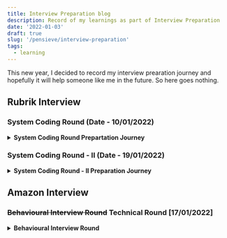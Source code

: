 ```yaml
---
title: Interview Preparation blog
description: Record of my learnings as part of Interview Preparation
date: '2022-01-03'
draft: true
slug: '/pensieve/interview-preparation'
tags:
  - learning
---
```


This new year, I decided to record my interview prearation journey and hopefully it will help someone like me in the future. So here goes nothing.

## Rubrik Interview

### System Coding Round (Date - 10/01/2022)

<details>
<summary><b>System Coding Round Prepartation Journey</b></summary>

- This round will mainly focus on concurrency and multithreading concepts.
- I have negligible knowledge on these topics. But, I like the challenge
- I have exactly 1 week for preparations, so let's try to make the most of it.

[03/01/2022]

- Awesome post on medium to get started on things: [Rubrik Interview Experience](https://abhinav-prakash.medium.com/rubrik-india-sde-2-interview-experience-72477c72ec8).

- Found a Youtube Playlist: [Bo Quian's Cpp Playlist](https://www.youtube.com/watch?v=LL8wkskDlbs&list=PL5jc9xFGsL8E12so1wlMS0r0hTQoJL74M)
- Things learned from the playlist:

  - How to create threads.
  - Achieve syncronization using locks and mutexes.
  - Conditional variables (avoid busy waiting).
  - Future and Options
  - Async functions
  - Packaged Task

- Got basic understanding of concepts. Tommorrow will move on to more practical things.

[04/01/2022]

- Tried solving [Leetcode playlist](https://leetcode.com/problemset/concurrency/) on concurreny.
- Solved the following problems:

* [Complement Base 10](https://leetcode.com/problems/complement-of-base-10-integer/): Bit Manuplation

    <details>
    <summary>Cpp Implementation</summary>

    ```cpp

    class Solution {
    public:
        int bitwiseComplement(int n) {

            int x = 1;
            while(x<n)
                x = x*2+1;
            return x^n;

        }
    };

    ```

    </details>

- [Print in order](https://leetcode.com/problems/print-in-order/): Synchronisation using [condition_variable](https://en.cppreference.com/w/cpp/thread/condition_variable) and [mutexes](https://en.cppreference.com/w/cpp/thread/unique_lock).

    <details>
    <summary>Cpp Implementation</summary>

    ```cpp

    class Foo {
        public:

            int count = 0;
            mutex mu;
            condition_variable c;


            Foo() {

                count = 1;

            }

            void first(function<void()> printFirst) {


                unique_lock lck(mu);
                count++;
                // printFirst() outputs "first". Do not change or remove this line.
                printFirst();

                lck.unlock();
                c.notify_all();
            }

            void second(function<void()> printSecond) {


                unique_lock lck(mu);
                while(count != 2)
                {
                    c.wait(lck);
                }

                count++;
                // printSecond() outputs "second". Do not change or remove this line.
                printSecond();


                lck.unlock();
                c.notify_all();
            }

            void third(function<void()> printThird) {

                unique_lock lck(mu);
                while(count != 3)
                {
                    c.wait(lck);
                }


                // printThird() outputs "third". Do not change or remove this line.
                printThird();
                lck.unlock();
            }

        };

    ```
    </details>

- [Print FooBar](https://leetcode.com/problems/print-foobar-alternately/): Synchronisation using [condition_variable](https://en.cppreference.com/w/cpp/thread/condition_variable) and [mutexes](https://en.cppreference.com/w/cpp/thread/unique_lock).

    <details>
        <summary>Cpp Implementation</summary>

    ```cpp

    class FooBar {
    private:
        int n;

    public:
        mutex mu;
        condition_variable c;
        bool is_foo = true;
        FooBar(int n) {
            this->n = n;
        }

        void foo(function<void()> printFoo) {

            for (int i = 0; i < n; i++) {

                unique_lock lck(mu);

                while(!is_foo)
                {
                    c.wait(lck);
                }
                is_foo = false;
            // printFoo() outputs "foo". Do not change or remove this line.
            printFoo();

                lck.unlock();
                c.notify_all();
            }
        }

        void bar(function<void()> printBar) {

            for (int i = 0; i < n; i++) {

                unique_lock lck(mu);

                while(is_foo)
                {
                    c.wait(lck);
                }
                is_foo = true;
            // printBar() outputs "bar". Do not change or remove this line.
            printBar();
                lck.unlock();
                c.notify_all();

            }

        }
    };

    ```

  </details>


- Started the [Back to Basics: Cpp Concurrency](https://www.youtube.com/watch?v=riUCrKQ_ezc).
- I could not spend more time today, but will try to spend more time tommorrow.

[05/01/2022 - 06/01/2022]

- I have been chilling a lot. Haven't even completed the previous video.
- Need to devote more time to this.

[07/01/2022-08/01/2022]

- Completed the video series.
- Solved a couple of problems on Leetcode and Lintcode. Some of them are as below:

* [Building H20](https://leetcode.com/problems/building-h2o/)

  <details>
    <summary>Cpp Implementation</summary>

  ```cpp

    class H2O {
    public:

        mutex mu;

        condition_variable c;
        int num_hyd;
        int num_oxy;
        int count;

        H2O() {
            num_hyd = 0;
            num_oxy = 0;

        }

        void hydrogen(function<void()> releaseHydrogen) {

            unique_lock<mutex> lck(mu);

            while(num_oxy*2 < num_hyd)
            {
                c.wait(lck);
            }
            // releaseHydrogen() outputs "H". Do not change or remove this line.
            // cout << "H\n";

            releaseHydrogen();
            num_hyd++;

            lck.unlock();
            c.notify_all();
        }

        void oxygen(function<void()> releaseOxygen) {

            unique_lock<mutex> lck(mu);

            while(num_oxy*2 > num_hyd)
            {
                c.wait(lck);
            }
            // releaseOxygen() outputs "O". Do not change or remove this line.
            // cout << "O\n";
            releaseOxygen();
            num_oxy++;

            lck.unlock();
            c.notify_all();
        }
    };

  ```

  </details>

* [Dining Philosophers](https://leetcode.com/problems/the-dining-philosophers/)

    <details>
        <summary>Cpp Implementation</summary>
    
    ```cpp

        class DiningPhilosophers {
        public:


            mutex mu;
            condition_variable c;
            vector<bool> fork;

            DiningPhilosophers() {

                for(int i=0;i<5;i++)
                    fork.push_back(true);

            }

            void wantsToEat(int philosopher,
                            function<void()> pickLeftFork,
                            function<void()> pickRightFork,
                            function<void()> eat,
                            function<void()> putLeftFork,
                            function<void()> putRightFork) {


                {
                    unique_lock lck(mu);

                    while(fork[philosopher%5] == false && fork[(philosopher+1)%5] == false)
                    {
                        c.wait(lck);
                    }

                    fork[philosopher%5] = false;
                    fork[(philosopher+1)%5] = false;


                    pickLeftFork();
                    pickRightFork();
                    eat();
                    putLeftFork();
                    putRightFork();

                    fork[philosopher%5] = true;
                    fork[(philosopher+1)%5] = true;

                    lck.unlock();
                    c.notify_all();
                }





            }
        };

  ```
  </details>
  

- Lintcode has a lot of interesting problems, will some more tommorrow.
- Also, remember to give the OA for Schrodinger.

[10/01/2022]
- The interview went good. The interviewer was a nice person. Enjoyed the interview a lot.

[11/01/2022]
- Got a mail for a second round of interviews 🎉🎉🎉.
- Will start a new thread on that soon. 

<p align="center">
<img src="https://thumbs.gfycat.com/OrangeWelcomeCentipede-size_restricted.gif"/>
</p>





</details>


### System Coding Round - II (Date - 19/01/2022)

<details>
<summary><b> System Coding Round - II Preparation Journey </b></summary>

- This round will be similar to the last round.
- Focus will be on multi-threading and concurrency.
- Need to brush up my skills more and gain more confidence on concepts.

[12/01/2022 - 13/01/2022]
- I did not do much as far as preparation is concerned, maybe I am too lazy 😂.
- But, Now I have a long weekend coming. Will make the most out of it.

[14/01/2022 - 16/01/2022]
- Watched the video series to refresh topics: [Multi-threading in C++](https://www.youtube.com/watch?v=eeSC43KQdVI&list=PL_dsdStdDXbrzGQUMh2sy6T8GcCCst3Nm)
- Solved a couple of good problems on Lintcode. Some of the good ones are:
    - [n threads print 1-m](https://www.lintcode.com/problem/2438/). 
        <details>
        <summary><b>Code Implementation</b></summary>

        ```cpp
        
            #include <iostream>
            #include <thread>
            #include <mutex>
            #include <condition_variable>

            using namespace std;

            class Solution {
            private:
                int n;
                int m;
                

            public:
                mutex mu;
                condition_variable c;

                int count;
                Solution(int n, int m) {
                    this->n = n;
                    this->m = m;
                    

                    

                    count = 0;
                    // write your code
                    
                }

                


                void printThreadNumber(void printNumber(int x, int id), int thread_id) {
                    // write your code
                    
                    int extra=0;
                    
                    if(thread_id<m%n)
                        extra++;

                    for(int i=0;i<m/n+extra;i++)
                    {
                        unique_lock<mutex> lck(mu);

                        while(count%n != thread_id)
                        {
                            c.wait(lck);
                        }
                        // cout << count << '\n';
                        printNumber(count+1,thread_id);
                        count++;
                        
                        

                        lck.unlock();
                        c.notify_all();

                        // num--;


                    }

                }
            };



        ```


        </details>

    - [Sleep Sort](https://www.lintcode.com/problem/2449/)
    
        <details>
        <summary><b>Code Implementation</b></summary>

        ```cpp

            #include <iostream>
            #include <thread>
            #include <vector>
            #include <chrono>
            using namespace std;

            class Solution {
            public:
                void print_after_delay(void printNumber(double),double x)
                {
                    int t = x*1000;
                    std::this_thread::sleep_for(std::chrono::milliseconds(t));
                    printNumber(x);
                    
                }

                void sleepSort(int n, vector<double> nums, void printNumber(double)){
                    // write your code
                    vector<thread*> threads;
                    for(int i=0;i<n;i++)
                    {
                        threads.push_back(new thread(&Solution::print_after_delay,this,printNumber,nums[i]));
                    }

                    for (int i = 0; i < n; i++) {
                        threads[i]->join();
                        delete threads[i];
                    }   




                }
            };




        ```





        </details>











</details>

## Amazon Interview

### ~~Behavioural Interview Round~~ Technical Round [17/01/2022]
<details>
<summary><b>Behavioural Interview Round</b></summary>

- Got an OA from Amazon which was quite easy.
- Received an invite for Behavioural Interview.
- Planning to look at the links provided and some online stuff.

[17/01/2022]
- The interview turned out to be a technical interview 🥲.
- Two questions were asked.
- Was able to code the first one with the most optimal solution that they desired.
- In the second question, was not able to acheive the optimal time complexity which they wanted.
- Will now discuss the questions, my solutions and optimal solutions because:

<!-- ![Learn From Mistakes](Learn_from_Mistakes.jpeg) -->

<p align="center">
<img src="Learn_from_Mistakes.jpeg" />
</p>



</details>
